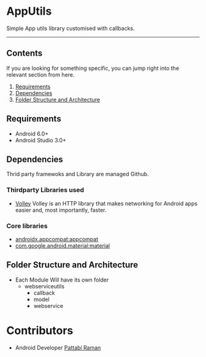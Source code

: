 # AppUtils
Simple App utils library customised with callbacks.

***

## Contents
If you are looking for something specific, you can jump right into the relevant section from here.

1. [Requirements](#Requirements)
2. [Dependencies](#Dependencies)
3. [Folder Structure and Architecture](#FolderStructureandArchitecture)

## Requirements
* Android 6.0+
* Android Studio 3.0+


## Dependencies
Thrid party framewoks and Library are managed Github.

### Thirdparty Libraries used
* [Volley](https://github.com/google/volley) Volley is an HTTP library that makes networking for Android apps easier and, most importantly, faster.

### Core libraries
* [androidx.appcompat:appcompat](https://developer.android.com/jetpack/androidx/releases/appcompat)
* [com.google.android.material:material](https://github.com/material-components/material-components-android/releases)


## Folder Structure and Architecture

* Each Module Will have its own folder
    - webserviceutils
       - callback
       - model
       - webservice


# Contributors
* Android Developer [Pattabi Raman](https://github.com/PattabiRamanJanaagraha)

